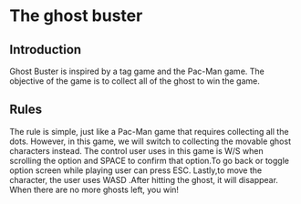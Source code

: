 # The ghost buster
## Introduction
Ghost Buster is inspired by a tag game and the Pac-Man game. The objective of the game is to collect all of the ghost to win the game.
## Rules
The rule is simple, just like a Pac-Man game that requires collecting all the dots. However, in this game, we will switch to collecting the movable ghost characters instead. The control user uses in this game is W/S when scrolling the option and SPACE to confirm that option.To go back or toggle option screen while playing user can press ESC. Lastly,to move the character, the user uses WASD .After hitting the ghost, it will disappear. When there are no more ghosts left, you win!
